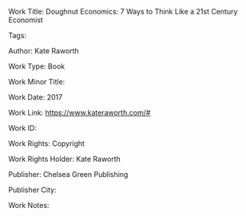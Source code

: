 Work Title: Doughnut Economics: 7 Ways to Think Like a 21st Century Economist 

Tags: 

Author: Kate Raworth

Work Type: Book 

Work Minor Title:  

Work Date: 2017

Work Link: https://www.kateraworth.com/# 

Work ID:  

Work Rights:  Copyright

Work Rights Holder:  Kate Raworth

Publisher:  Chelsea Green Publishing

Publisher City:  

Work Notes: 

